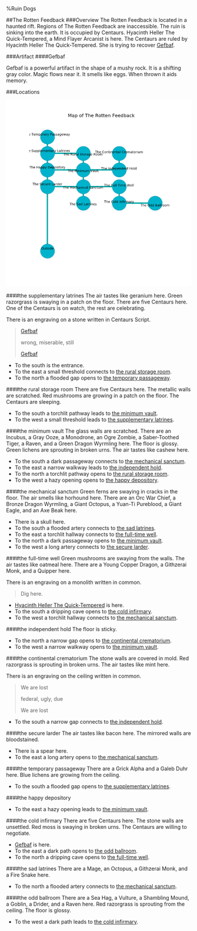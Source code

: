 %Ruin Dogs

##The Rotten Feedback
###Overview
The Rotten Feedback is located in a haunted rift. Regions of The Rotten Feedback are inaccessible. The ruin is sinking into the earth. It is occupied by Centaurs. <a name="Hyacinth-Heller-The-Quick-Tempered"></a>Hyacinth Heller The Quick-Tempered, a Mind Flayer Arcanist is here. The Centaurs are ruled by Hyacinth Heller The Quick-Tempered. She  is trying to recover [Gefbaf](#Gefbaf). 



###Artifact
####<a name="Gefbaf"></a>Gefbaf


Gefbaf is a powerful artifact in the shape of a mushy rock. It is a shifting gray color. Magic flows near it. It smells like eggs. When thrown it aids memory. 





###Locations


![](../v1/images/The-Rotten-Feedback.png)

####<a name="the-supplementary-latrines"></a>the supplementary latrines
The air tastes like geranium here. Green razorgrass is swaying in a patch on the floor. There are five Centaurs here. One of the Centaurs is on watch, the rest are celebrating. 

There is an engraving on a stone written in Centaurs Script. 

> [Gefbaf](#Gefbaf)
>
> wrong, miserable, still
>
> [Gefbaf](#Gefbaf)
>


* To the south is the entrance.
* To the east a small threshold connects to [the rural storage room](#the-rural-storage-room).
* To the north a flooded gap opens to [the temporary passageway](#the-temporary-passageway).


####<a name="the-rural-storage-room"></a>the rural storage room
There are five Centaurs here. The metallic walls are scratched. Red mushrooms are growing in a patch on the floor. The Centaurs are sleeping. 



* To the south a torchlit pathway leads to [the minimum vault](#the-minimum-vault).
* To the west a small threshold leads to [the supplementary latrines](#the-supplementary-latrines).


####<a name="the-minimum-vault"></a>the minimum vault
The glass walls are scratched. There are an Incubus, a Gray Ooze, a Monodrone, an Ogre Zombie, a Saber-Toothed Tiger, a Raven, and a Green Dragon Wyrmling here. The floor is glossy. Green lichens are sprouting in broken urns. The air tastes like cashew here. 



* To the south a dark passageway connects to [the mechanical sanctum](#the-mechanical-sanctum).
* To the east a narrow walkway leads to [the independent hold](#the-independent-hold).
* To the north a torchlit pathway opens to [the rural storage room](#the-rural-storage-room).
* To the west a hazy opening opens to [the happy depository](#the-happy-depository).


####<a name="the-mechanical-sanctum"></a>the mechanical sanctum
Green ferns are swaying in cracks in the floor. The air smells like horhound here. There are an Orc War Chief, a Bronze Dragon Wyrmling, a Giant Octopus, a Yuan-Ti Pureblood, a Giant Eagle, and an Axe Beak here. 



* There is a skull here.
* To the south a flooded artery connects to [the sad latrines](#the-sad-latrines).
* To the east a torchlit hallway connects to [the full-time well](#the-full-time-well).
* To the north a dark passageway opens to [the minimum vault](#the-minimum-vault).
* To the west a long artery connects to [the secure larder](#the-secure-larder).


####<a name="the-full-time-well"></a>the full-time well
Green mushrooms are swaying from the walls. The air tastes like oatmeal here. There are a Young Copper Dragon, a Githzerai Monk, and a Quipper here. 

There is an engraving on a monolith written in common. 

> Dig here.
>


* [Hyacinth Heller The Quick-Tempered](#Hyacinth-Heller-The-Quick-Tempered) is here.
* To the south a dripping cave opens to [the cold infirmary](#the-cold-infirmary).
* To the west a torchlit hallway connects to [the mechanical sanctum](#the-mechanical-sanctum).


####<a name="the-independent-hold"></a>the independent hold
The floor is sticky. 



* To the north a narrow gap opens to [the continental crematorium](#the-continental-crematorium).
* To the west a narrow walkway opens to [the minimum vault](#the-minimum-vault).


####<a name="the-continental-crematorium"></a>the continental crematorium
The stone walls are covered in mold. Red razorgrass is sprouting in broken urns. The air tastes like mint here. 

There is an engraving on the ceiling written in common. 

> We are lost
>
> federal, ugly, due
>
> We are lost
>


* To the south a narrow gap connects to [the independent hold](#the-independent-hold).


####<a name="the-secure-larder"></a>the secure larder
The air tastes like bacon here. The mirrored walls are bloodstained. 



* There is a spear here.
* To the east a long artery opens to [the mechanical sanctum](#the-mechanical-sanctum).


####<a name="the-temporary-passageway"></a>the temporary passageway
There are a Grick Alpha and a Galeb Duhr here. Blue lichens are growing from the ceiling. 



* To the south a flooded gap opens to [the supplementary latrines](#the-supplementary-latrines).


####<a name="the-happy-depository"></a>the happy depository




* To the east a hazy opening leads to [the minimum vault](#the-minimum-vault).


####<a name="the-cold-infirmary"></a>the cold infirmary
There are five Centaurs here. The stone walls are unsettled. Red moss is swaying in broken urns. The Centaurs are willing to negotiate. 



* [Gefbaf](#Gefbaf) is here.
* To the east a dark path opens to [the odd ballroom](#the-odd-ballroom).
* To the north a dripping cave opens to [the full-time well](#the-full-time-well).


####<a name="the-sad-latrines"></a>the sad latrines
There are a Mage, an Octopus, a Githzerai Monk, and a Fire Snake here. 



* To the north a flooded artery connects to [the mechanical sanctum](#the-mechanical-sanctum).


####<a name="the-odd-ballroom"></a>the odd ballroom
There are a Sea Hag, a Vulture, a Shambling Mound, a Goblin, a Drider, and a Raven here. Red razorgrass is sprouting from the ceiling. The floor is glossy. 



* To the west a dark path leads to [the cold infirmary](#the-cold-infirmary).


